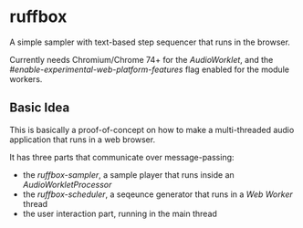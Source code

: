# ruffbox

A simple sampler with text-based step sequencer that runs in the browser.

Currently needs Chromium/Chrome 74+ for the *AudioWorklet*, and the *#enable-experimental-web-platform-features* flag enabled for the module workers.

## Basic Idea

This is basically a proof-of-concept on how to make a multi-threaded audio application that runs in a web browser.

It has three parts that communicate over message-passing:

* the *ruffbox-sampler*, a sample player that runs inside an *AudioWorkletProcessor*
* the *ruffbox-scheduler*, a seqeunce generator that runs in a *Web Worker* thread
* the user interaction part, running in the main thread

